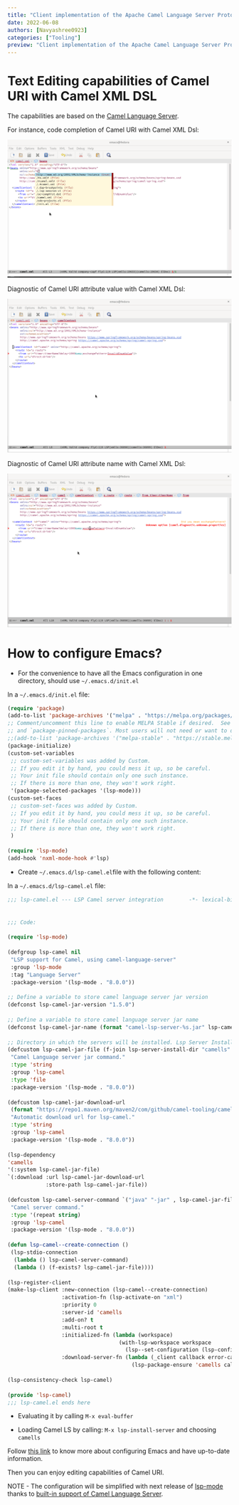 ```yaml
---
title: "Client implementation of the Apache Camel Language Server Protocol for Emacs"
date: 2022-06-08
authors: [Navyashree0923]
categories: ["Tooling"]
preview: "Client implementation of the Apache Camel Language Server Protocol for Emacs"
---
```


# Text Editing capabilities of Camel URI with Camel XML DSL

The capabilities are based on the [Camel Language Server](https://github.com/camel-tooling/camel-language-server).

For instance, code completion of Camel URI with Camel XML Dsl:

![Demo of completion in Camel URI](images/camell.gif)

Diagnostic of Camel URI attribute value with Camel XML Dsl:

![Diagnostic of Camel URI attribute value, the exchangePattern attribute is an enum. An error is reported when a value which is not part of the enumeration is provided](images/Errordetection.gif)

Diagnostic of Camel URI attribute name with Camel XML Dsl:

![Diagnostic of Camel URI attribute name](images/Spellchecker.gif)


# How to configure Emacs?

* For the convenience to have all the Emacs configuration in one directory, should use `~/.emacs.d/init.el`

In a `~/.emacs.d/init.el` file:

```lisp
(require 'package)
(add-to-list 'package-archives '("melpa" . "https://melpa.org/packages/") t)
;; Comment/uncomment this line to enable MELPA Stable if desired.  See `package-archive-priorities`
;; and `package-pinned-packages`. Most users will not need or want to do this.
;;(add-to-list 'package-archives '("melpa-stable" . "https://stable.melpa.org/packages/") t)
(package-initialize)
(custom-set-variables
 ;; custom-set-variables was added by Custom.
 ;; If you edit it by hand, you could mess it up, so be careful.
 ;; Your init file should contain only one such instance.
 ;; If there is more than one, they won't work right.
 '(package-selected-packages '(lsp-mode)))
(custom-set-faces
 ;; custom-set-faces was added by Custom.
 ;; If you edit it by hand, you could mess it up, so be careful.
 ;; Your init file should contain only one such instance.
 ;; If there is more than one, they won't work right.
 )

(require 'lsp-mode)
(add-hook 'nxml-mode-hook #'lsp)
```

* Create `~/.emacs.d/lsp-camel.el`file with the following content:


In a `~/.emacs.d/lsp-camel.el` file:

```lisp
;;; lsp-camel.el --- LSP Camel server integration        -*- lexical-binding: t; -*-


;;; Code:

(require 'lsp-mode)

(defgroup lsp-camel nil
 "LSP support for Camel, using camel-language-server"
 :group 'lsp-mode
 :tag "Language Server"
 :package-version '(lsp-mode . "8.0.0"))

;; Define a variable to store camel language server jar version
(defconst lsp-camel-jar-version "1.5.0")

;; Define a variable to store camel language server jar name
(defconst lsp-camel-jar-name (format "camel-lsp-server-%s.jar" lsp-camel-jar-version))

;; Directory in which the servers will be installed. Lsp Server Install Dir: ~/.emacs.d/.cache/camells
(defcustom lsp-camel-jar-file (f-join lsp-server-install-dir "camells" lsp-camel-jar-name)
 "Camel Language server jar command."
 :type 'string
 :group 'lsp-camel
 :type 'file
 :package-version '(lsp-mode . "8.0.0"))

(defcustom lsp-camel-jar-download-url
 (format "https://repo1.maven.org/maven2/com/github/camel-tooling/camel-lsp-server/%s/%s" lsp-camel-jar-version lsp-camel-jar-name)
 "Automatic download url for lsp-camel."
 :type 'string
 :group 'lsp-camel
 :package-version '(lsp-mode . "8.0.0"))

(lsp-dependency
'camells
'(:system lsp-camel-jar-file)
`(:download :url lsp-camel-jar-download-url
			:store-path lsp-camel-jar-file))

(defcustom lsp-camel-server-command `("java" "-jar" , lsp-camel-jar-file)
 "Camel server command."
 :type '(repeat string)
 :group 'lsp-camel
 :package-version '(lsp-mode . "8.0.0"))

(defun lsp-camel--create-connection ()
 (lsp-stdio-connection
  (lambda () lsp-camel-server-command)
  (lambda () (f-exists? lsp-camel-jar-file))))

(lsp-register-client
(make-lsp-client :new-connection (lsp-camel--create-connection)
				 :activation-fn (lsp-activate-on "xml")
				 :priority 0
				 :server-id 'camells
				 :add-on? t
				 :multi-root t
				 :initialized-fn (lambda (workspace)
								   (with-lsp-workspace workspace
									 (lsp--set-configuration (lsp-configuration-section "camel"))))
				 :download-server-fn (lambda (_client callback error-callback _update?)
									   (lsp-package-ensure 'camells callback error-callback))))

(lsp-consistency-check lsp-camel)

(provide 'lsp-camel)
;;; lsp-camel.el ends here
```

* Evaluating it by calling `M-x eval-buffer`

* Loading Camel LS by calling: `M-x lsp-install-server` and choosing `camells`

Follow [this link](https://github.com/camel-tooling/camel-lsp-client-emacs) to know more about configuring Emacs and have up-to-date information.

Then you can enjoy editing capabilities of Camel URI.

NOTE - The configuration will be simplified with next release of [lsp-mode](https://github.com/emacs-lsp/lsp-mode) thanks to [built-in support of Camel Language Server](https://github.com/emacs-lsp/lsp-mode/issues/3528).
